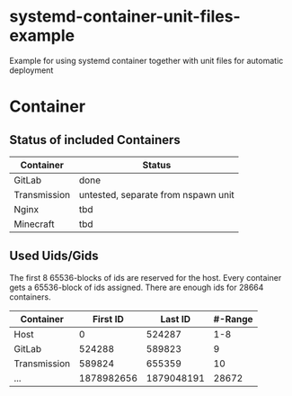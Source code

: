 # systemd-container-unit-files-example
Example for using systemd container together with unit files for automatic deployment

# Container
## Status of included Containers
|Container|Status|
|-----|-----|
|GitLab|done|
|Transmission|untested, separate from nspawn unit|
|Nginx|tbd|
|Minecraft|tbd|

## Used Uids/Gids
The first 8 65536-blocks of ids are reserved for the host.
Every container gets a 65536-block of ids assigned.
There are enough ids for 28664 containers.

|Container|First ID|Last ID|#-Range|
|-----|-----|-----|-----|
|Host|0|524287|1-8|
|GitLab|524288|589823|9|
|Transmission|589824|655359|10|
|...|1878982656|1879048191|28672|
